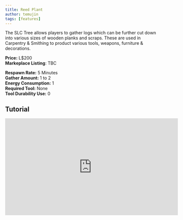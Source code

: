 ```yaml
---
title: Reed Plant
author: temujin
tags: [features]
---
```

The SLC Tree allows players to gather logs which can be further cut down into various sizes of wooden planks and scraps. These are used in Carpentry & Smithing to product various tools, weapons, furniture & decorations.

**Price:** L$200<br>
**Markeplace Listing**: TBC<br>

**Respawn Rate:** 5 Minutes<br>
**Gather Amount:** 1 to 2<br>
**Energy Consumption:** 1<br>
**Required Tool:** None<br>
**Tool Durability Use:** 0

## Tutorial
<iframe width="560" height="315" src="https://www.youtube.com/embed/UG7EujxkFCI" frameborder="0" allow="accelerometer; autoplay; encrypted-media; gyroscope; picture-in-picture" allowfullscreen></iframe>

